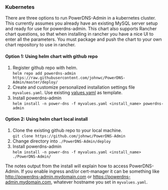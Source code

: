 
### Kubernetes
There are three options to run PowerDNS-Admin in a kubernetes cluster. This currently assumes you already have an existing MySQL server setup and ready for use for powerdns-admin. This chart also supports Rancher chart questions, so that when installing in rancher you have a nice UI to enter all the parameters. You must package and push the chart to your own chart repository to use in rancher.

#### Option 1: Using helm chart with github repo
1. Register github repo with helm.  
   `helm repo add powerdns-admin https://raw.githubusercontent.com/johnwc/PowerDNS-Admin/master/deploy/`
2. Create and customize personalized installation settings file `myvalues.yaml`. Use existing [values.yaml](https://github.com/johnwc/PowerDNS-Admin/blob/master/deploy/PowerDNS-Admin/values.yaml) as template.
3. Install powerdns-admin  
   `helm install -n power-dns -f myvalues.yaml <install_name> powerdns-admin`

#### Option 2: Using helm chart local install
1. Clone the existing github repo to your local machine.  
   `git clone https://github.com/johnwc/PowerDNS-Admin`
2. Change directory into `./PowerDNS-Admin/deploy`
3. Install powerdns-admin  
   `helm install -n power-dns -f myvalues.yaml <install_name> ./PowerDNS-Admin/`

The notes output from the install will explain how to access PowerDNS-Admin. If you enable ingress and/or cert-manager it can be something like http://powerdns-admin.mydomain.com or https://powerdns-admin.mydomain.com, whatever hostname you set in `myvalues.yaml`.
